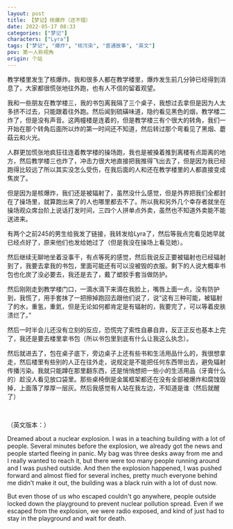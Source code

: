 ```yaml
---
layout: post
title: 【梦记】核爆炸（还不错）
date: 2022-05-17 08:33
categories: ["梦记"]
characters: ["Lyra"]
tags: ["梦记", "爆炸", "核污染", "普通故事", "英文"]
pov: 第一人称视角
origin: 个站
---
```


教学楼里发生了核爆炸。我和很多人都在教学楼里，爆炸发生前几分钟已经得到消息了，大家都很慌张地往外跑，也有人不信的留着观望。

我和一些朋友在教学楼三，我的书包离我隔了三个桌子，我想过去拿但是因为人太多挤不过去，只能跟着往外跑。然后闻到硫磺味道，隐约看见黑色的烟，教学楼二炸了，但是没有声音。这两幢楼是连着的，但是教学楼三有个很大的转角，我们一开始在那个转角后面所以炸的第一时间还不知道，然后转过那个弯看见了黑烟、蘑菇云和火光。

人群更加慌张地疯狂往连着教学楼的操场跑，我也是被搡着推到离楼有点距离的地方，然后教学楼三也炸了，冲击力很大地直接把我推得飞出去了，但是因为我已经跑得比较远了所以其实没怎么受伤，在我后面的人和还在教学楼里的人都直接变成焦炭了。

但是因为是核爆炸，我们还是被辐射了，虽然没什么感觉，但是外界把我们全都封在了操场里，就算跑出来了的人也哪里都去不了。所以我和另外几个幸存者就坐在操场观众席台阶上说话打发时间，三四个人拼单点外卖，虽然也不知道外卖能不能送进来。

有两个之前245的男生给我发了链接，我转发给Lyra了，然后等我点完看见她早就已经点好了，原来他们也发给她过了（但是我没在操场上看见她）。

然后继续无聊地坐着没事干，有点等死的感觉，然后我说反正要被辐射也已经辐射到了，我要去拿我的书包，里面可能还有可以没被毁的衣服。剩下的人说大概率书包也化炭了没必要去，我还是去了，戴了塑胶手套当做防护。

然后刚刚走到教学楼门口，一滴水滴下来滴在我脸上，嘴唇上面一点，没有防护到，我慌了，用手套抹了一把擦掉跑回去跟他们说了，说“这有三种可能，被辐射了的水，重氢，重氦，但是无论如何都肯定是有辐射的，我要完了，可以等着皮肤溃烂了。”

然后一时半会儿还没有立刻的反应，恐慌完了索性自暴自弃，反正正反也基本上完了，我还是要去楼里拿书包（所以书包里到底有什么让我这么执念）。

然后就进去了，包在桌子底下，旁边桌子上还有些书和生活用品什么的，我很想拿走，然后楼里有些别的人正在往外走，说规定是不能把任何东西带出去，避免辐射传播污染。我就只能蹲在那里翻东西，还是悄悄想把一些小的生活用品（牙膏什么的）趁没人看见放口袋里。那些桌椅倒是金属框架都还在没有全部被爆炸和腐蚀毁掉，上面落了厚厚一层灰。然后我感觉有人站在我左边，不知道是谁（然后就醒了）

<br>

（英文版本：）

Dreamed about a nuclear explosion. I was in a teaching building with a lot of people. Several minutes before the explosion, we already got the news and people started fleeing in panic. My bag was three desks away from me and I really wanted to reach it, but there were too many people running around and I was pushed outside. And then the explosion happened, I was pushed forward and almost flied for several inches, pretty much everyone behind me didn't make it out, the building was a black ruin with a lot of dust now.

But even those of us who escaped couldn't go anywhere, people outside locked down the playground to prevent nuclear pollution spread. Even if we escaped from the explosion, we were radio exposed, and kind of just had to stay in the playground and wait for death.
